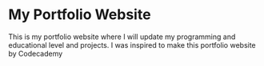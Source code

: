 # My Portfolio Website
This is my portfolio website where I will update my programming and educational level and projects.
I was inspired to make this portfolio website by Codecademy